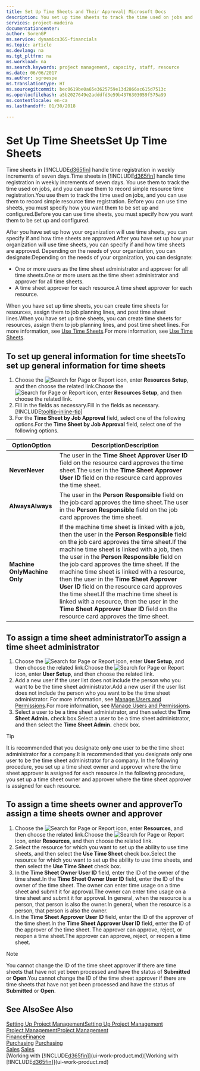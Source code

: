 ```yaml
---
title: Set Up Time Sheets and Their Approval| Microsoft Docs
description: You set up time sheets to track the time used on jobs and using resources, helping you with project management, staffing, and capacity
services: project-madeira
documentationcenter: 
author: SorenGP
ms.service: dynamics365-financials
ms.topic: article
ms.devlang: na
ms.tgt_pltfrm: na
ms.workload: na
ms.search.keywords: project management, capacity, staff, resource
ms.date: 06/06/2017
ms.author: sgroespe
ms.translationtype: HT
ms.sourcegitcommit: bec0619be0a65e3625759e13d2866ac615d7513c
ms.openlocfilehash: a5b2027649e2adddfd3e59b4376303059f575a99
ms.contentlocale: en-ca
ms.lasthandoff: 01/30/2018

---
```

# <a name="set-up-time-sheets"></a><span data-ttu-id="1ada5-103">Set Up Time Sheets</span><span class="sxs-lookup"><span data-stu-id="1ada5-103">Set Up Time Sheets</span></span>
<span data-ttu-id="1ada5-104">Time sheets in [!INCLUDE[d365fin](includes/d365fin_md.md)] handle time registration in weekly increments of seven days.</span><span class="sxs-lookup"><span data-stu-id="1ada5-104">Time sheets in [!INCLUDE[d365fin](includes/d365fin_md.md)] handle time registration in weekly increments of seven days.</span></span> <span data-ttu-id="1ada5-105">You use them to track the time used on jobs, and you can use them to record simple resource time registration.</span><span class="sxs-lookup"><span data-stu-id="1ada5-105">You use them to track the time used on jobs, and you can use them to record simple resource time registration.</span></span> <span data-ttu-id="1ada5-106">Before you can use time sheets, you must specify how you want them to be set up and configured.</span><span class="sxs-lookup"><span data-stu-id="1ada5-106">Before you can use time sheets, you must specify how you want them to be set up and configured.</span></span>

<span data-ttu-id="1ada5-107">After you have set up how your organization will use time sheets, you can specify if and how time sheets are approved.</span><span class="sxs-lookup"><span data-stu-id="1ada5-107">After you have set up how your organization will use time sheets, you can specify if and how time sheets are approved.</span></span> <span data-ttu-id="1ada5-108">Depending on the needs of your organization, you can designate:</span><span class="sxs-lookup"><span data-stu-id="1ada5-108">Depending on the needs of your organization, you can designate:</span></span>

* <span data-ttu-id="1ada5-109">One or more users as the time sheet administrator and approver for all time sheets.</span><span class="sxs-lookup"><span data-stu-id="1ada5-109">One or more users as the time sheet administrator and approver for all time sheets.</span></span>
* <span data-ttu-id="1ada5-110">A time sheet approver for each resource.</span><span class="sxs-lookup"><span data-stu-id="1ada5-110">A time sheet approver for each resource.</span></span>

<span data-ttu-id="1ada5-111">When you have set up time sheets, you can create time sheets for resources, assign them to job planning lines, and post time sheet lines.</span><span class="sxs-lookup"><span data-stu-id="1ada5-111">When you have set up time sheets, you can create time sheets for resources, assign them to job planning lines, and post time sheet lines.</span></span> <span data-ttu-id="1ada5-112">For more information, see [Use Time Sheets](projects-how-use-time-sheets.md).</span><span class="sxs-lookup"><span data-stu-id="1ada5-112">For more information, see [Use Time Sheets](projects-how-use-time-sheets.md).</span></span>

## <a name="to-set-up-general-information-for-time-sheets"></a><span data-ttu-id="1ada5-113">To set up general information for time sheets</span><span class="sxs-lookup"><span data-stu-id="1ada5-113">To set up general information for time sheets</span></span>
1. <span data-ttu-id="1ada5-114">Choose the ![Search for Page or Report](media/ui-search/search_small.png "Search for Page or Report icon") icon, enter **Resources Setup**, and then choose the related link.</span><span class="sxs-lookup"><span data-stu-id="1ada5-114">Choose the ![Search for Page or Report](media/ui-search/search_small.png "Search for Page or Report icon") icon, enter **Resources Setup**, and then choose the related link.</span></span>  
2. <span data-ttu-id="1ada5-115">Fill in the fields as necessary.</span><span class="sxs-lookup"><span data-stu-id="1ada5-115">Fill in the fields as necessary.</span></span> [!INCLUDE[tooltip-inline-tip](includes/tooltip-inline-tip_md.md)]
3. <span data-ttu-id="1ada5-116">For the **Time Sheet by Job Approval** field, select one of the following options.</span><span class="sxs-lookup"><span data-stu-id="1ada5-116">For the **Time Sheet by Job Approval** field, select one of the following options.</span></span>

| <span data-ttu-id="1ada5-117">Option</span><span class="sxs-lookup"><span data-stu-id="1ada5-117">Option</span></span> | <span data-ttu-id="1ada5-118">Description</span><span class="sxs-lookup"><span data-stu-id="1ada5-118">Description</span></span> |
| --- | --- |
| <span data-ttu-id="1ada5-119">**Never**</span><span class="sxs-lookup"><span data-stu-id="1ada5-119">**Never**</span></span> |<span data-ttu-id="1ada5-120">The user in the **Time Sheet Approver User ID** field on the resource card approves the time sheet.</span><span class="sxs-lookup"><span data-stu-id="1ada5-120">The user in the **Time Sheet Approver User ID** field on the resource card approves the time sheet.</span></span> |
| <span data-ttu-id="1ada5-121">**Always**</span><span class="sxs-lookup"><span data-stu-id="1ada5-121">**Always**</span></span> |<span data-ttu-id="1ada5-122">The user in the **Person Responsible** field on the job card approves the time sheet.</span><span class="sxs-lookup"><span data-stu-id="1ada5-122">The user in the **Person Responsible** field on the job card approves the time sheet.</span></span> |
| <span data-ttu-id="1ada5-123">**Machine Only**</span><span class="sxs-lookup"><span data-stu-id="1ada5-123">**Machine Only**</span></span> |<span data-ttu-id="1ada5-124">If the machine time sheet is linked with a job, then the user in the **Person Responsible** field on the job card approves the time sheet.</span><span class="sxs-lookup"><span data-stu-id="1ada5-124">If the machine time sheet is linked with a job, then the user in the **Person Responsible** field on the job card approves the time sheet.</span></span> <span data-ttu-id="1ada5-125">If the machine time sheet is linked with a resource, then the user in the **Time Sheet Approver User ID** field on the resource card approves the time sheet.</span><span class="sxs-lookup"><span data-stu-id="1ada5-125">If the machine time sheet is linked with a resource, then the user in the **Time Sheet Approver User ID** field on the resource card approves the time sheet.</span></span> |

## <a name="to-assign-a-time-sheet-administrator"></a><span data-ttu-id="1ada5-126">To assign a time sheet administrator</span><span class="sxs-lookup"><span data-stu-id="1ada5-126">To assign a time sheet administrator</span></span>
1. <span data-ttu-id="1ada5-127">Choose the ![Search for Page or Report](media/ui-search/search_small.png "Search for Page or Report icon") icon, enter **User Setup**, and then choose the related link.</span><span class="sxs-lookup"><span data-stu-id="1ada5-127">Choose the ![Search for Page or Report](media/ui-search/search_small.png "Search for Page or Report icon") icon, enter **User Setup**, and then choose the related link.</span></span>  
2. <span data-ttu-id="1ada5-128">Add a new user if the user list does not include the person who you want to be the time sheet administrator.</span><span class="sxs-lookup"><span data-stu-id="1ada5-128">Add a new user if the user list does not include the person who you want to be the time sheet administrator.</span></span> <span data-ttu-id="1ada5-129">For more information, see [Manage Users and Permissions](ui-how-users-permissions.md).</span><span class="sxs-lookup"><span data-stu-id="1ada5-129">For more information, see [Manage Users and Permissions](ui-how-users-permissions.md).</span></span>
3. <span data-ttu-id="1ada5-130">Select a user to be a time sheet administrator, and then select the **Time Sheet Admin.** check box.</span><span class="sxs-lookup"><span data-stu-id="1ada5-130">Select a user to be a time sheet administrator, and then select the **Time Sheet Admin.** check box.</span></span>  

> [!TIP]  
>   <span data-ttu-id="1ada5-131">It is recommended that you designate only one user to be the time sheet administrator for a company.</span><span class="sxs-lookup"><span data-stu-id="1ada5-131">It is recommended that you designate only one user to be the time sheet administrator for a company.</span></span> <span data-ttu-id="1ada5-132">In the following procedure, you set up a time sheet owner and approver where the time sheet approver is assigned for each resource.</span><span class="sxs-lookup"><span data-stu-id="1ada5-132">In the following procedure, you set up a time sheet owner and approver where the time sheet approver is assigned for each resource.</span></span>  

## <a name="to-assign-a-time-sheets-owner-and-approver"></a><span data-ttu-id="1ada5-133">To assign a time sheets owner and approver</span><span class="sxs-lookup"><span data-stu-id="1ada5-133">To assign a time sheets owner and approver</span></span>
1. <span data-ttu-id="1ada5-134">Choose the ![Search for Page or Report](media/ui-search/search_small.png "Search for Page or Report icon") icon, enter **Resources**, and then choose the related link.</span><span class="sxs-lookup"><span data-stu-id="1ada5-134">Choose the ![Search for Page or Report](media/ui-search/search_small.png "Search for Page or Report icon") icon, enter **Resources**, and then choose the related link.</span></span>
2. <span data-ttu-id="1ada5-135">Select the resource for which you want to set up the ability to use time sheets, and then select the **Use Time Sheet** check box.</span><span class="sxs-lookup"><span data-stu-id="1ada5-135">Select the resource for which you want to set up the ability to use time sheets, and then select the **Use Time Sheet** check box.</span></span>  
3. <span data-ttu-id="1ada5-136">In the **Time Sheet Owner User ID** field, enter the ID of the owner of the time sheet.</span><span class="sxs-lookup"><span data-stu-id="1ada5-136">In the **Time Sheet Owner User ID** field, enter the ID of the owner of the time sheet.</span></span> <span data-ttu-id="1ada5-137">The owner can enter time usage on a time sheet and submit it for approval.</span><span class="sxs-lookup"><span data-stu-id="1ada5-137">The owner can enter time usage on a time sheet and submit it for approval.</span></span> <span data-ttu-id="1ada5-138">In general, when the resource is a person, that person is also the owner.</span><span class="sxs-lookup"><span data-stu-id="1ada5-138">In general, when the resource is a person, that person is also the owner.</span></span>  
4. <span data-ttu-id="1ada5-139">In the **Time Sheet Approver User ID** field, enter the ID of the approver of the time sheet.</span><span class="sxs-lookup"><span data-stu-id="1ada5-139">In the **Time Sheet Approver User ID** field, enter the ID of the approver of the time sheet.</span></span> <span data-ttu-id="1ada5-140">The approver can approve, reject, or reopen a time sheet.</span><span class="sxs-lookup"><span data-stu-id="1ada5-140">The approver can approve, reject, or reopen a time sheet.</span></span>  

> [!NOTE]  
>   <span data-ttu-id="1ada5-141">You cannot change the ID of the time sheet approver if there are time sheets that have not yet been processed and have the status of **Submitted** or **Open**.</span><span class="sxs-lookup"><span data-stu-id="1ada5-141">You cannot change the ID of the time sheet approver if there are time sheets that have not yet been processed and have the status of **Submitted** or **Open**.</span></span>

## <a name="see-also"></a><span data-ttu-id="1ada5-142">See Also</span><span class="sxs-lookup"><span data-stu-id="1ada5-142">See Also</span></span>
[<span data-ttu-id="1ada5-143">Setting Up Project Management</span><span class="sxs-lookup"><span data-stu-id="1ada5-143">Setting Up Project Management</span></span>](projects-setup-projects.md)  
[<span data-ttu-id="1ada5-144">Project Management</span><span class="sxs-lookup"><span data-stu-id="1ada5-144">Project Management</span></span>](projects-manage-projects.md)  
[<span data-ttu-id="1ada5-145">Finance</span><span class="sxs-lookup"><span data-stu-id="1ada5-145">Finance</span></span>](finance.md)  
<span data-ttu-id="1ada5-146">[Purchasing](purchasing-manage-purchasing.md)       </span><span class="sxs-lookup"><span data-stu-id="1ada5-146">[Purchasing](purchasing-manage-purchasing.md)       </span></span>  
<span data-ttu-id="1ada5-147">[Sales](sales-manage-sales.md)    </span><span class="sxs-lookup"><span data-stu-id="1ada5-147">[Sales](sales-manage-sales.md)    </span></span>  
<span data-ttu-id="1ada5-148">[Working with [!INCLUDE[d365fin](includes/d365fin_md.md)]](ui-work-product.md)</span><span class="sxs-lookup"><span data-stu-id="1ada5-148">[Working with [!INCLUDE[d365fin](includes/d365fin_md.md)]](ui-work-product.md)</span></span>  

